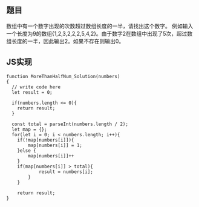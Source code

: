 ## 题目

数组中有一个数字出现的次数超过数组长度的一半，请找出这个数字。
例如输入一个长度为9的数组{1,2,3,2,2,2,5,4,2}。由于数字2在数组中出现了5次，超过数组长度的一半，因此输出2。如果不存在则输出0。

## JS实现
```
function MoreThanHalfNum_Solution(numbers)
{
  // write code here
  let result = 0;

  if(numbers.length <= 0){
  	return result;
  }

  const total = parseInt(numbers.length / 2);
  let map = {};
  for(let i = 0; i < numbers.length; i++){
  	if(!map[numbers[i]]){
  		map[numbers[i]] = 1;
  	}else {
  		map[numbers[i]]++
  	}
  	if(map[numbers[i]] > total){
			result = numbers[i];
		}
	}

	return result;
}
```